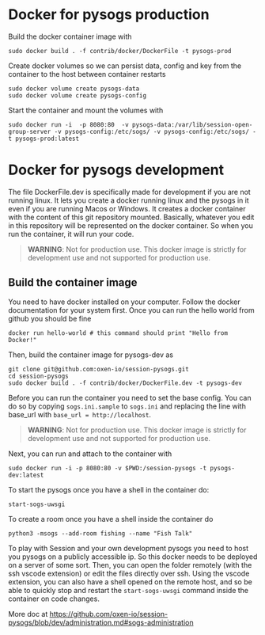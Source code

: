 # Docker for pysogs production

Build the docker container image with

```
sudo docker build . -f contrib/docker/DockerFile -t pysogs-prod
```

Create docker volumes so we can persist data, config and key from the container to the host between container restarts

```
sudo docker volume create pysogs-data
sudo docker volume create pysogs-config
```

Start the container and mount the volumes with

```
sudo docker run -i  -p 8080:80  -v pysogs-data:/var/lib/session-open-group-server -v pysogs-config:/etc/sogs/ -v pysogs-config:/etc/sogs/ -t pysogs-prod:latest
```

# Docker for pysogs development

The file DockerFile.dev is specifically made for development if you are not running linux.
It lets you create a docker running linux and the pysogs in it even if you are running Macos or Windows.
It creates a docker container with the content of this git repository mounted.
Basically, whatever you edit in this repository will be represented on the docker container. So when you run the container, it will run your code.

> **WARNING**: Not for production use. This docker image is strictly for development use and not supported for production use.

## Build the container image

You need to have docker installed on your computer. Follow the docker documentation for your system first.
Once you can run the hello world from github you should be fine

```
docker run hello-world # this command should print "Hello from Docker!"

```

Then, build the container image for pysogs-dev as

```
git clone git@github.com:oxen-io/session-pysogs.git
cd session-pysogs
sudo docker build . -f contrib/docker/DockerFile.dev -t pysogs-dev
```

Before you can run the container you need to set the base config. You can do so by copying `sogs.ini.sample` to `sogs.ini` and replacing the line with base_url with `base_url = http://localhost`.

> **WARNING**: Not for production use. This docker image is strictly for development use and not supported for production use.

Next, you can run and attach to the container with

```
sudo docker run -i -p 8080:80 -v $PWD:/session-pysogs -t pysogs-dev:latest
```

To start the pysogs once you have a shell in the container do:

```
start-sogs-uwsgi
```

To create a room once you have a shell inside the container do

```
python3 -msogs --add-room fishing --name "Fish Talk"
```

To play with Session and your own development pysogs you need to host you pysogs on a publicly accessible ip.
So this docker needs to be deployed on a server of some sort. Then, you can open the folder remotely (with the ssh vscode extension) or edit the files directly over ssh.
Using the vscode extension, you can also have a shell opened on the remote host, and so be able to quickly stop and restart the `start-sogs-uwsgi` command inside the container on code changes.

More doc at https://github.com/oxen-io/session-pysogs/blob/dev/administration.md#sogs-administration
